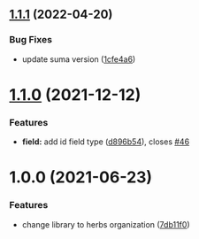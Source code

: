 ## [1.1.1](https://github.com/herbsjs/gotu/compare/v1.1.0...v1.1.1) (2022-04-20)


### Bug Fixes

* update suma version ([1cfe4a6](https://github.com/herbsjs/gotu/commit/1cfe4a62d62cfd1ddfe330f01498e7d2a5fb260e))

# [1.1.0](https://github.com/herbsjs/gotu/compare/v1.0.0...v1.1.0) (2021-12-12)


### Features

* **field:** add id field type ([d896b54](https://github.com/herbsjs/gotu/commit/d896b549d1371d43ce0605cd1e3213a1b9fca0f8)), closes [#46](https://github.com/herbsjs/gotu/issues/46)

# 1.0.0 (2021-06-23)


### Features

* change library to herbs organization ([7db11f0](https://github.com/herbsjs/gotu/commit/7db11f0ee1661431fe2b3732cbff7bb59e067611))
